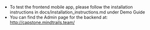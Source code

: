 - To test the frontend mobile app, please follow the installation instructions in docs/installation_instructions.md under Demo Guide
- You can find the Admin page for the backend at: http://capstone.mindtrails.team/ 
  
